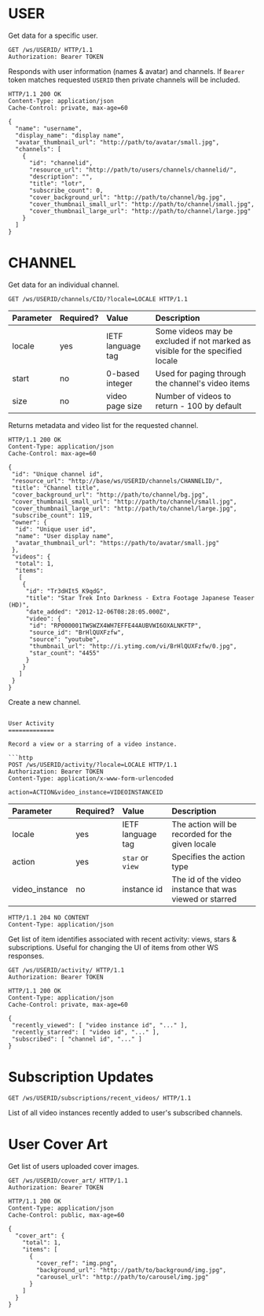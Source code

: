 USER
====

Get data for a specific user.

```http
GET /ws/USERID/ HTTP/1.1
Authorization: Bearer TOKEN
```

Responds with user information (names & avatar) and channels.
If `Bearer` token matches requested `USERID` then private channels will be included.

```http
HTTP/1.1 200 OK
Content-Type: application/json
Cache-Control: private, max-age=60

{
  "name": "username",
  "display_name": "display name",
  "avatar_thumbnail_url": "http://path/to/avatar/small.jpg",
  "channels": [
    {
      "id": "channelid",
      "resource_url": "http://path/to/users/channels/channelid/",
      "description": "",
      "title": "lotr",
      "subscribe_count": 0,
      "cover_background_url": "http://path/to/channel/bg.jpg",
      "cover_thumbnail_small_url": "http://path/to/channel/small.jpg",
      "cover_thumbnail_large_url": "http://path/to/channel/large.jpg"
    }
  ]
}
```

CHANNEL
=======

Get data for an individual channel.

```http
GET /ws/USERID/channels/CID/?locale=LOCALE HTTP/1.1
```

Parameter      | Required? | Value             | Description
:------------- | :-------- | :---------------- | :----------
locale         | yes       | IETF language tag | Some videos may be excluded if not marked as visible for the specified locale
start          | no        | 0-based integer   | Used for paging through the channel's video items
size           | no        | video page size   | Number of videos to return - 100 by default

Returns metadata and video list for the requested channel.

```http
HTTP/1.1 200 OK
Content-Type: application/json
Cache-Control: max-age=60

{
 "id": "Unique channel id",
 "resource_url": "http://base/ws/USERID/channels/CHANNELID/",
 "title": "Channel title",
 "cover_background_url": "http://path/to/channel/bg.jpg",
 "cover_thumbnail_small_url": "http://path/to/channel/small.jpg",
 "cover_thumbnail_large_url": "http://path/to/channel/large.jpg",
 "subscribe_count": 119,
 "owner": {
  "id": "Unique user id",
  "name": "User display name",
  "avatar_thumbnail_url": "https://path/to/avatar/small.jpg"
 },
 "videos": {
  "total": 1,
  "items":
   [
    {
     "id": "Tr3dHIt5_K9qdG",
     "title": "Star Trek Into Darkness - Extra Footage Japanese Teaser (HD)",
     "date_added": "2012-12-06T08:28:05.000Z",
     "video": {
      "id": "RP000001TWSWZX4WH7EFFE44AUBVWI6OXALNKFTP",
      "source_id": "BrHlQUXFzfw",
      "source": "youtube",
      "thumbnail_url": "http://i.ytimg.com/vi/BrHlQUXFzfw/0.jpg",
      "star_count": "4455"
     }
    }
   ]
 }
}
```

Create a new channel.
```http

User Activity
=============

Record a view or a starring of a video instance.

```http
POST /ws/USERID/activity/?locale=LOCALE HTTP/1.1
Authorization: Bearer TOKEN
Content-Type: application/x-www-form-urlencoded

action=ACTION&video_instance=VIDEOINSTANCEID
```

Parameter      | Required? | Value             | Description
:------------- | :-------- | :---------------- | :----------
locale         | yes       | IETF language tag | The action will be recorded for the given locale
action         | yes       | `star` or `view`  | Specifies the action type
video_instance | no        | instance id       | The id of the video instance that was viewed or starred

```http
HTTP/1.1 204 NO CONTENT
Content-Type: application/json
```

Get list of item identifies associated with recent activity: views, stars & subscriptions.
Useful for changing the UI of items from other WS responses.

```http
GET /ws/USERID/activity/ HTTP/1.1
Authorization: Bearer TOKEN
```

```http
HTTP/1.1 200 OK
Content-Type: application/json
Cache-Control: private, max-age=60

{
 "recently_viewed": [ "video instance id", "..." ],
 "recently_starred": [ "video id", "..." ],
 "subscribed": [ "channel id", "..." ]
}
```

Subscription Updates
====================

```http
GET /ws/USERID/subscriptions/recent_videos/ HTTP/1.1
```

List of all video instances recently added to user's subscribed channels.

User Cover Art
==============

Get list of users uploaded cover images.

```http
GET /ws/USERID/cover_art/ HTTP/1.1
Authorization: Bearer TOKEN
```

```http
HTTP/1.1 200 OK
Content-Type: application/json
Cache-Control: public, max-age=60

{
  "cover_art": {
    "total": 1,
    "items": [
      {
        "cover_ref": "img.png",
        "background_url": "http://path/to/background/img.jpg",
        "carousel_url": "http://path/to/carousel/img.jpg"
      }
    ]
  }
}
```


